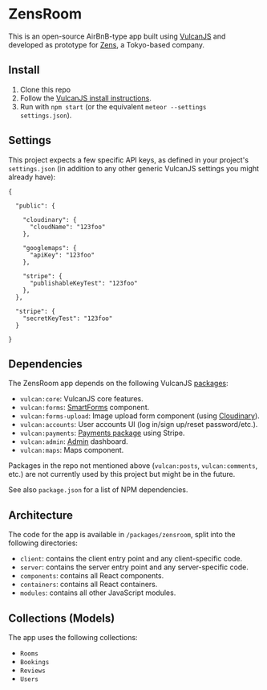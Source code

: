 # ZensRoom

This is an open-source AirBnB-type app built using [VulcanJS](http://vulcanjs.org) and developed as prototype for [Zens](http://www.zens.tokyo/), a Tokyo-based company.

## Install

1. Clone this repo
2. Follow the [VulcanJS install instructions](http://docs.vulcanjs.org/#Install).
3. Run with `npm start` (or the equivalent `meteor --settings settings.json`).

## Settings

This project expects a few specific API keys, as defined in your project's `settings.json` (in addition to any other generic VulcanJS settings you might already have):

```
{

  "public": {

    "cloudinary": {
      "cloudName": "123foo"
    },
    
    "googlemaps": {
      "apiKey": "123foo"
    },

    "stripe": {
      "publishableKeyTest": "123foo"
    },
  },

  "stripe": {
    "secretKeyTest": "123foo"
  }
  
}
```

## Dependencies

The ZensRoom app depends on the following VulcanJS [packages](https://github.com/SachaG/Zensroom/blob/devel/packages/zensroom/package.js#L10-L19):

- `vulcan:core`: VulcanJS core features.
- `vulcan:forms`: [SmartForms](http://docs.vulcanjs.org/forms.html) component.
- `vulcan:forms-upload`: Image upload form component (using [Cloudinary](http://cloudinary.com)).
- `vulcan:accounts`: User accounts UI (log in/sign up/reset password/etc.).
- `vulcan:payments`: [Payments package](http://docs.vulcanjs.org/payments.html) using Stripe.
- `vulcan:admin`: [Admin](http://docs.vulcanjs.org/admin.html) dashboard.
- `vulcan:maps`: Maps component. 

Packages in the repo not mentioned above (`vulcan:posts`, `vulcan:comments`, etc.) are not currently used by this project but might be in the future. 

See also `package.json` for a list of NPM dependencies. 

## Architecture

The code for the app is available in `/packages/zensroom`, split into the following directories:

- `client`: contains the client entry point and any client-specific code.
- `server`: contains the server entry point and any server-specific code.
- `components`: contains all React components.
- `containers`: contains all React containers.
- `modules`: contains all other JavaScript modules.

## Collections (Models)

The app uses the following collections:

- `Rooms`
- `Bookings`
- `Reviews`
- `Users`
